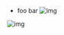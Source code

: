  * foo bar ![img](https://en.wikipedia.org/wiki/File:Normal_gastric_mucosa_intermed_mag.jpg)

![img](https://en.wikipedia.org/wiki/File:Normal_gastric_mucosa_intermed_mag.jpg)


